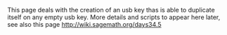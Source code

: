 This page deals with the creation of an usb key thas is able to duplicate itself on any empty usb key. More details and scripts to appear here later, see also this page http://wiki.sagemath.org/days34.5

